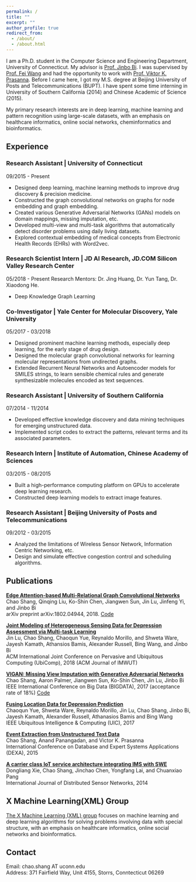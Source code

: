 ```yaml
---
permalink: /
title: ""
excerpt: ""
author_profile: true
redirect_from: 
  - /about/
  - /about.html
---
```


I am a Ph.D. student in the Computer Science and Engineering Department, University of Connecticut. My advisor is [Prof. Jinbo Bi](http://www.engr.uconn.edu/~jinbo/). I was supervised by [Prof. Fei Wang](https://sites.google.com/site/feiwang03/) and had the opportunity to work with [Prof. Viktor K. Prasanna](http://halcyon.usc.edu/~pk/prasannawebsite/). Before I came here, I got my M.S. degree at Beijing University of Posts and Telecommunications (BUPT). I have spent some time interning in University of Southern California (2014) and Chinese Academic of Science (2015).

My primary research interests are in deep learning, machine learning and pattern recognition using large-scale datasets, with an emphasis on healthcare informatics, online social networks, cheminformatics and bioinformatics. 

Experience
------
### Research Assistant | University of Connecticut  
09/2015 - Present 
 * Designed deep learning, machine learning methods to improve drug discovery & precision medicine. 
 * Constructed the graph convolutional networks on graphs for node embedding and graph embedding.
 * Created various Generative Adversarial Networks (GANs) models on domain mappings, missing imputation, etc.
 * Developed multi-view and multi-task algorithms that automatically detect disorder problems using daily living datasets.
 * Explored contextual embedding of medical concepts from Electronic Health Records (EHRs) with Word2vec.
 
### Research Scientist Intern | JD AI Research, JD.COM Silicon Valley Research Center
05/2018 - Present 
Research Mentors: Dr. Jing Huang, Dr. Yun Tang, Dr. Xiaodong He.
 * Deep Knowledge Graph Learning

### Co-Investigator | Yale Center for Molecular Discovery, Yale University  
05/2017 - 03/2018
 * Designed prominent machine learning methods, especially deep learning, for the early stage of drug design.
 * Designed the molecular graph convolutional networks for learning molecular representations from undirected graphs.
 * Extended Recurrent Neural Networks and Autoencoder models for SMILES strings, to learn sensible chemical rules and generate synthesizable molecules encoded as text sequences.

### Research Assistant | University of Southern California  
07/2014 - 11/2014 
 * Developed effective knowledge discovery and data mining techniques for emerging unstructured data. 
 * Implemented script codes to extract the patterns, relevant terms and its associated parameters.

### Research Intern | Institute of Automation, Chinese Academy of Sciences  
03/2015 - 08/2015 
 * Built a high-performance computing platform on GPUs to accelerate deep learning research.
 * Constructed deep learning models to extract image features.

### Research Assistant | Beijing University of Posts and Telecommunications 
09/2012 - 03/2015  
 * Analyzed the limitations of Wireless Sensor Network, Information Centric Networking, etc. 
 * Design and simulate effective congestion control and scheduling algorithms.


Publications
------
__[Edge Attention-based Multi-Relational Graph Convolutional Networks](https://arxiv.org/pdf/1802.04944v1.pdf)__  
Chao Shang, Qinqing Liu, Ko-Shin Chen, Jiangwen Sun, Jin Lu, Jinfeng Yi, and Jinbo Bi  
arXiv preprint arXiv:1802.04944, 2018.  [Code](https://github.com/Luckick/EAGCN)

__[Joint Modeling of Heterogeneous Sensing Data for Depression Assessment via Multi-task Learning](https://dl.acm.org/citation.cfm?id=3191753)__  
Jin Lu, Chao Shang, Chaoqun Yue, Reynaldo Morillo, and Shweta Ware, Jayesh Kamath, Athansios Bamis, Alexander Russell, Bing Wang, and Jinbo Bi  
ACM International Joint Conference on Pervasive and Ubiquitous Computing (UbiComp), 2018 (ACM Journal of IMWUT)

__[VIGAN: Missing View Imputation with Generative Adversarial Networks](http://ieeexplore.ieee.org/stamp/stamp.jsp?arnumber=8257992)__  
Chao Shang, Aaron Palmer, Jiangwen Sun, Ko-Shin Chen, Jin Lu, Jinbo Bi   
IEEE International Conference on Big Data (BIGDATA), 2017 (acceptance rate of 18%)  [Code](https://github.com/chaoshangcs/VIGAN)

__[Fusing Location Data for Depression Prediction](https://pdfs.semanticscholar.org/5023/8495b1a704c7c908155dbf66cbe6e5daca8f.pdf)__  
Chaoqun Yue, Shweta Ware, Reynaldo Morillo, Jin Lu, Chao Shang, Jinbo Bi, Jayesh Kamath, Alexander Russell, Athanasios Bamis and Bing Wang  
IEEE Ubiquitous Intelligence & Computing (UIC), 2017

__[Event Extraction from Unstructured Text Data](https://link.springer.com/chapter/10.1007/978-3-319-22849-5_38)__  
Chao Shang, Anand Panangadan, and Victor K. Prasanna  
International Conference on Database and Expert Systems Applications (DEXA), 2015

__[A carrier class IoT service architecture integrating IMS with SWE](http://journals.sagepub.com/doi/full/10.1155/2014/930472)__  
Dongliang Xie, Chao Shang, Jinchao Chen, Yongfang Lai, and Chuanxiao Pang  
International Journal of Distributed Sensor Networks, 2014
		

X Machine Learning(XML) Group
------
[The X Machine Learning (XML) group](https://xmachinelearning.github.io/) focuses on machine learning and deep learning algorithms for solving problems involving data with special structure, with an emphasis on healthcare informatics, online social networks and bioinformatics.


Contact
------
Email: chao.shang AT uconn.edu  
Address: 371 Fairfield Way, Unit 4155, Storrs, Conntecticut 06269

